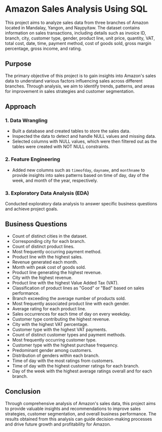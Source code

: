 # Amazon Sales Analysis Using SQL

This project aims to analyze sales data from three branches of Amazon located in Mandalay, Yangon, and Naypyitaw. The dataset contains information on sales transactions, including details such as invoice ID, branch, city, customer type, gender, product line, unit price, quantity, VAT, total cost, date, time, payment method, cost of goods sold, gross margin percentage, gross income, and rating.

## Purpose
The primary objective of this project is to gain insights into Amazon's sales data to understand various factors influencing sales across different branches. Through analysis, we aim to identify trends, patterns, and areas for improvement in sales strategies and customer segmentation.

## Approach
### 1. Data Wrangling
- Built a database and created tables to store the sales data.
- Inspected the data to detect and handle NULL values and missing data.
- Selected columns with NULL values, which were then filtered out as the tables were created with NOT NULL constraints.

### 2. Feature Engineering
- Added new columns such as `timeofday`, `dayname`, and `monthname` to provide insights into sales patterns based on time of day, day of the week, and month of the year, respectively.

### 3. Exploratory Data Analysis (EDA)
Conducted exploratory data analysis to answer specific business questions and achieve project goals.

## Business Questions
- Count of distinct cities in the dataset.
- Corresponding city for each branch.
- Count of distinct product lines.
- Most frequently occurring payment method.
- Product line with the highest sales.
- Revenue generated each month.
- Month with peak cost of goods sold.
- Product line generating the highest revenue.
- City with the highest revenue.
- Product line with the highest Value Added Tax (VAT).
- Classification of product lines as "Good" or "Bad" based on sales performance.
- Branch exceeding the average number of products sold.
- Most frequently associated product line with each gender.
- Average rating for each product line.
- Sales occurrences for each time of day on every weekday.
- Customer type contributing the highest revenue.
- City with the highest VAT percentage.
- Customer type with the highest VAT payments.
- Count of distinct customer types and payment methods.
- Most frequently occurring customer type.
- Customer type with the highest purchase frequency.
- Predominant gender among customers.
- Distribution of genders within each branch.
- Time of day with the most ratings from customers.
- Time of day with the highest customer ratings for each branch.
- Day of the week with the highest average ratings overall and for each branch.

## Conclusion
Through comprehensive analysis of Amazon's sales data, this project aims to provide valuable insights and recommendations to improve sales strategies, customer segmentation, and overall business performance. The results obtained from this analysis can guide decision-making processes and drive future growth and profitability for Amazon.
